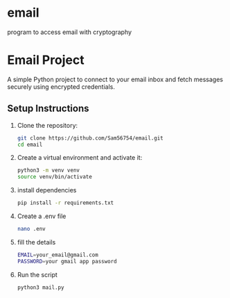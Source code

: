 # email
program to access email with cryptography
# Email Project

A simple Python project to connect to your email inbox and fetch messages securely using encrypted credentials.

## Setup Instructions

1. Clone the repository:
   ```bash
   git clone https://github.com/Sam56754/email.git
   cd email

2. Create a virtual environment and activate it:
   ```bash
   python3 -m venv venv
   source venv/bin/activate

3. install dependencies
   ```bash
   pip install -r requirements.txt

4. Create a .env file
   ```bash
   nano .env

5. fill the details
   ```bash
   EMAIL=your_email@gmail.com
   PASSWORD=your gmail app password

6. Run the script
   ```bash
   python3 mail.py
   
   
